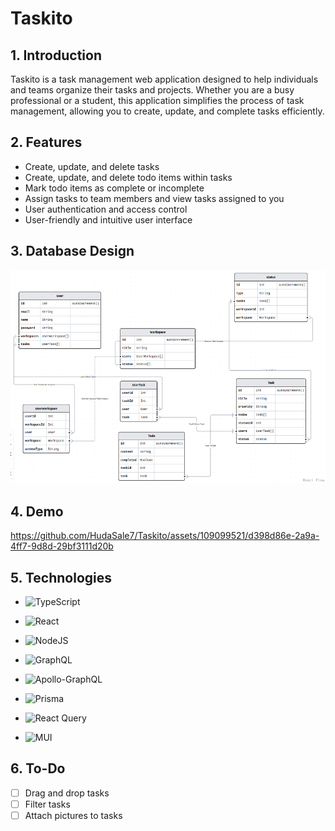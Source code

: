 # Taskito

## 1. Introduction

Taskito is a task management web application designed to help individuals and teams organize their tasks and projects. Whether you are a busy professional or a student, this application simplifies the process of task management, allowing you to create, update, and complete tasks efficiently.

## 2. Features

- Create, update, and delete tasks
- Create, update, and delete todo items within tasks
- Mark todo items as complete or incomplete
- Assign tasks to team members and view tasks assigned to you
- User authentication and access control
- User-friendly and intuitive user interface

## 3. Database Design

![Database Design](./docs/schema.png)

## 4. Demo



https://github.com/HudaSale7/Taskito/assets/109099521/d398d86e-2a9a-4ff7-9d8d-29bf3111d20b





## 5. Technologies

- ![TypeScript](https://img.shields.io/badge/typescript-%23007ACC.svg?style=for-the-badge&logo=typescript&logoColor=white)

- ![React](https://img.shields.io/badge/react-%2320232a.svg?style=for-the-badge&logo=react&logoColor=%2361DAFB)

- ![NodeJS](https://img.shields.io/badge/node.js-6DA55F?style=for-the-badge&logo=node.js&logoColor=white)

- ![GraphQL](https://img.shields.io/badge/-GraphQL-E10098?style=for-the-badge&logo=graphql&logoColor=white)

- ![Apollo-GraphQL](https://img.shields.io/badge/-ApolloGraphQL-311C87?style=for-the-badge&logo=apollo-graphql)

- ![Prisma](https://img.shields.io/badge/Prisma-3982CE?style=for-the-badge&logo=Prisma&logoColor=white)

- ![React Query](https://img.shields.io/badge/-React%20Query-FF4154?style=for-the-badge&logo=react%20query&logoColor=white)

- ![MUI](https://img.shields.io/badge/MUI-%230081CB.svg?style=for-the-badge&logo=mui&logoColor=white)

## 6. To-Do

- [ ] Drag and drop tasks
- [ ] Filter tasks
- [ ] Attach pictures to tasks
